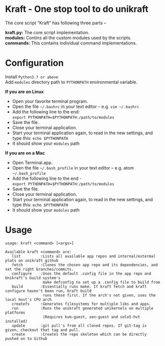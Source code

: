# Kraft - One stop tool to do unikraft

The core script “Kraft” has following three parts –  

**kraft.py:** The core script implementation.   
**modules:** Contins all the custom modules used by the scripts.  
**commands:** This contains individual command implementations. 


# Configuration
Install `Python3.7 or above`  
Add `modules` directory path to `PYTHONPATH` environmental variable.

**If you are on Linux**  
- Open your favorite terminal program.
- Open the file `~/.bashrc` in your text editor – e.g. `vim ~/.bashrc`
- Add the following line to the end:  
`export PYTHONPATH=$PYTHONPATH:/path/to/modules`  
- Save the file.
- Close your terminal application.
- Start your terminal application again, to read in the new settings, and type this:
`echo $PYTHONPATH`  
- It should show your `modules` path

**If you are on a Mac**  
- Open Terminal.app.  
- Open the file `~/.bash_profile` in your text editor – e.g. atom `~/.bash_profile`
- Add the following line to the end -  
`export PYTHONPATH=$PYTHONPATH:/path/to/modules`  
- Save the file.
- Close your terminal application.
- Start your terminal application again, to read in the new settings, and type this:
`echo $PYTHONPATH`  
- It should show your `modules` path

# Usage

```
usage: kraft <command> [<args>]

Available kraft <command> are:
   list         :Lists all available app repos and internal/extermal plats on unikraft github
   fetch        :Clones the chosen app repo and its dependencies, and set the right branches/commits.
   configure    :Uses the default .config file in the app repo and Unikraft's build system's
                 make defconfig to set up a .config file to build from
   build        :Essentially runs make. If kraft fetch and kraft configure haven't been run, kraft build
                 runs these first. If the arch's not given, uses the local host's CPU arch
   createfs     :Generates filesystems for multiple libs and apps.
   run          :Runs the unikraft generated unikernels on multiple platforms
                 (Requires kvm-guest, xen-guest and solo5-hvt installed)
   update       :git pull's from all cloned repos. If git-tag is given, checkout that tag and pull.
   create       :Creates the repo skeleton which can be directly pushed on to Github

```

 

